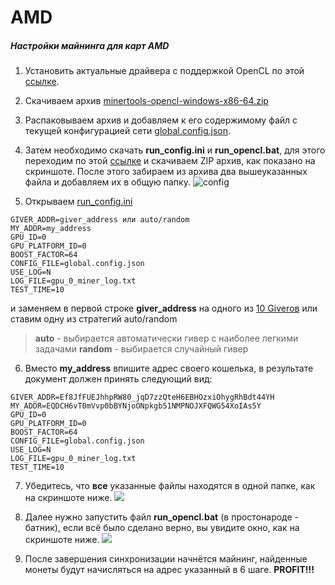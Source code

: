 # AMD

##### Настройки майнинга для карт AMD

1. Установить актуальные драйвера с поддержкой OpenCL по этой [ссылке](http://support.amd.com/en-us/download"ссылке").

2. Скачиваем архив [minertools-opencl-windows-x86-64.zip](https://github.com/tontechio/pow-miner-gpu/releases"minertools-opencl-windows-x86-64.zip")

3. Распаковываем архив и добавляем к его содержимому файл с текущей конфигурацией сети [global.config.json](https://newton-blockchain.github.io/global.config.json "global.config.json").

4. Затем необходимо скачать **run_config.ini** и **run_opencl.bat**, для этого переходим по этой [ссылке](https://github.com/tontechio/pow-miner-win-util "ссылке") и скачиваем ZIP архив, как показано на скриншоте. После этого забираем из архива два вышеуказанных файла и добавляем их в общую папку.
 ![](https://raw.githubusercontent.com/tonminingdocs/tonmd.github.io/main/docs/media/config.png "config")

5. Открываем [run_config.ini](/mining/#/utils?id=run_configini)
```
GIVER_ADDR=giver_address или auto/random
MY_ADDR=my_address
GPU_ID=0
GPU_PLATFORM_ID=0
BOOST_FACTOR=64
CONFIG_FILE=global.config.json
USE_LOG=N
LOG_FILE=gpu_0_miner_log.txt
TEST_TIME=10
```
и заменяем в первой строке **giver_address** на одного из [10 Giverов](https://ton.org/mining "10 Giver`ов") или ставим одну из стратегий auto/random

> **auto** - выбирается автоматически гивер с наиболее легкими задачами
**random** - выбирается случайный гивер

6. Вместо **my_address** впишите адрес своего кошелька, в результате документ должен принять следующий вид:
```
GIVER_ADDR=Ef8JfFUEJhhpRW80_jqD7zzQteH6EBHOzxiOhygRhBdt44YH
MY_ADDR=EQDCH6vT0mVvp0bBYNjoONpkgb51NMPNOJXFQWG54XoIAs5Y
GPU_ID=0
GPU_PLATFORM_ID=0
BOOST_FACTOR=64
CONFIG_FILE=global.config.json
USE_LOG=N
LOG_FILE=gpu_0_miner_log.txt
TEST_TIME=10
```
7. Убедитесь, что **все** указанные файлы находятся в одной папке, как на скриншоте ниже.
![](https://raw.githubusercontent.com/tonminingdocs/tonmd.github.io/main/docs/media/mine-folder-opencl.png)

8. Далее нужно запустить файл **run_opencl.bat** (в простонароде - батник), если всё было сделано верно, вы увидите окно, как на скриншоте ниже.
![](https://raw.githubusercontent.com/tonminingdocs/tonmd.github.io/main/docs/media/runsync.png)
9. После завершения синхронизации начнётся майнинг, найденные монеты будут начисляться на адрес указанный в 6 шаге. **PROFIT!!!**